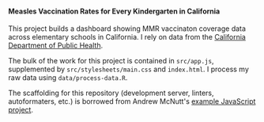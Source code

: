 #### Measles Vaccination Rates for Every Kindergarten in California

This project builds a dashboard showing MMR vaccinaton coverage data across elementary schools in California. I rely on data from the [California Department of Public Health](https://data.chhs.ca.gov/dataset/school-immunizations-in-kindergarten-by-academic-year). 

The bulk of the work for this project is contained in `src/app.js`, supplemented by `src/stylesheets/main.css` and `index.html`. I process my raw data using `data/process-data.R`. 

The scaffolding for this repository (development server, linters, autoformaters, etc.) is borrowed from Andrew McNutt's [example JavaScript project](https://github.com/mcnuttandrew/capp-30239-workshops/tree/master/example-scaffold). 